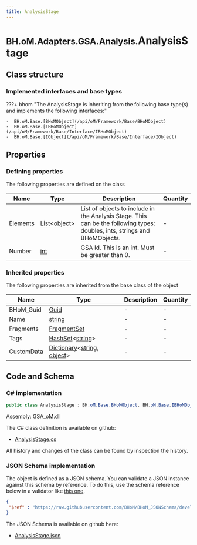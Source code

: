 ```yaml
---
title: AnalysisStage
---
```


# <small>BH.oM.Adapters.GSA.Analysis.</small>**AnalysisStage**



## Class structure

### Implemented interfaces and base types

???+ bhom "The AnalysisStage is inheriting from the following base type(s) and implements the following interfaces:"

    -  BH.oM.Base.[BHoMObject](/api/oM/Framework/Base/BHoMObject)
    -  BH.oM.Base.[IBHoMObject](/api/oM/Framework/Base/Interface/IBHoMObject)
    -  BH.oM.Base.[IObject](/api/oM/Framework/Base/Interface/IObject)


## Properties



### Defining properties

The following properties are defined on the class

| Name             | Type             | Description      | Quantity         |
|------------------|------------------|------------------|------------------|
| Elements | [List](https://learn.microsoft.com/en-us/dotnet/api/System.Collections.Generic.List-1?view=netstandard-2.0)&lt;[object](https://learn.microsoft.com/en-us/dotnet/api/System.Object?view=netstandard-2.0)&gt; | List of objects to include in the Analysis Stage. This can be the following types: doubles, ints, strings and BHoMObjects. | - |
| Number | [int](https://learn.microsoft.com/en-us/dotnet/api/System.Int32?view=netstandard-2.0) | GSA Id. This is an int. Must be greater than 0. | - |


### Inherited properties
The following properties are inherited from the base class of the object

| Name             | Type             | Description      | Quantity         |
|------------------|------------------|------------------|------------------|
| BHoM_Guid | [Guid](https://learn.microsoft.com/en-us/dotnet/api/System.Guid?view=netstandard-2.0) | - | - |
| Name | [string](https://learn.microsoft.com/en-us/dotnet/api/System.String?view=netstandard-2.0) | - | - |
| Fragments | [FragmentSet](/api/oM/Framework/Base/FragmentSet) | - | - |
| Tags | [HashSet](https://learn.microsoft.com/en-us/dotnet/api/System.Collections.Generic.HashSet-1?view=netstandard-2.0)&lt;[string](https://learn.microsoft.com/en-us/dotnet/api/System.String?view=netstandard-2.0)&gt; | - | - |
| CustomData | [Dictionary](https://learn.microsoft.com/en-us/dotnet/api/System.Collections.Generic.Dictionary-2?view=netstandard-2.0)&lt;[string](https://learn.microsoft.com/en-us/dotnet/api/System.String?view=netstandard-2.0), [object](https://learn.microsoft.com/en-us/dotnet/api/System.Object?view=netstandard-2.0)&gt; | - | - |


## Code and Schema

### C# implementation

``` C# title="C#"
public class AnalysisStage : BH.oM.Base.BHoMObject, BH.oM.Base.IBHoMObject, BH.oM.Base.IObject
```

Assembly: GSA_oM.dll

The C# class definition is available on github:

- [AnalysisStage.cs](https://github.com/BHoM/GSA_Toolkit/blob/develop/GSA_oM/Analysis\AnalysisStage.cs)

All history and changes of the class can be found by inspection the history.
### JSON Schema implementation

The object is defined as a JSON schema. You can validate a JSON instance against this schema by reference. To do this, use the schema reference below in a validator like [this one](https://www.jsonschemavalidator.net/).

``` json title="JSON Schema"
{
 "$ref" : "https://raw.githubusercontent.com/BHoM/BHoM_JSONSchema/develop/GSA_oM/Analysis/AnalysisStage.json"
}
```

The JSON Schema is available on github here:

- [AnalysisStage.json](https://github.com/BHoM/BHoM_JSONSchema/blob/develop/GSA_oM/Analysis/AnalysisStage.json)
